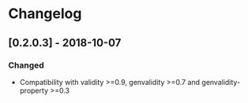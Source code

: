 # Changelog

## [0.2.0.3] - 2018-10-07

### Changed

* Compatibility with validity >=0.9, genvalidity >=0.7 and genvalidity-property >=0.3
